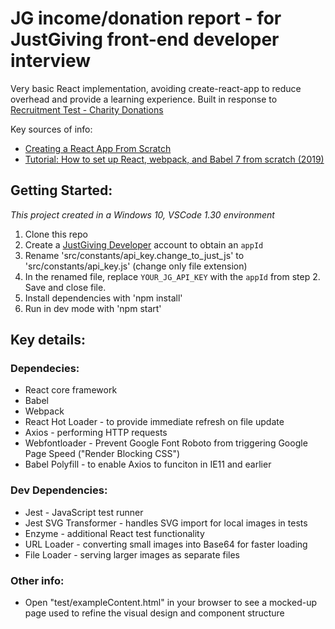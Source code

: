 # JG income/donation report - for JustGiving front-end developer interview

Very basic React implementation, avoiding create-react-app to reduce overhead and provide a learning experience.
Built in response to [Recruitment Test - Charity Donations](https://github.com/JustGiving/recruitment-test-donations)

Key sources of info:

- [Creating a React App From Scratch](https://blog.usejournal.com/creating-a-react-app-from-scratch-f3c693b84658)
- [Tutorial: How to set up React, webpack, and Babel 7 from scratch (2019)](https://www.valentinog.com/blog/react-webpack-babel/)

## Getting Started:

_This project created in a Windows 10, VSCode 1.30 environment_

1. Clone this repo
2. Create a [JustGiving Developer](https://developer.justgiving.com/) account to obtain an `appId`
3. Rename 'src/constants/api_key.change_to_just_js' to 'src/constants/api_key.js' (change only file extension)
4. In the renamed file, replace `YOUR_JG_API_KEY` with the `appId` from step 2. Save and close file.
5. Install dependencies with 'npm install'
6. Run in dev mode with 'npm start'

## Key details:

### Dependecies:

- React core framework
- Babel
- Webpack
- React Hot Loader - to provide immediate refresh on file update
- Axios - performing HTTP requests
- Webfontloader - Prevent Google Font Roboto from triggering Google Page Speed ("Render Blocking CSS")
- Babel Polyfill - to enable Axios to funciton in IE11 and earlier

### Dev Dependencies:

- Jest - JavaScript test runner
- Jest SVG Transformer - handles SVG import for local images in tests
- Enzyme - additional React test functionality
- URL Loader - converting small images into Base64 for faster loading
- File Loader - serving larger images as separate files

### Other info:

- Open "test/exampleContent.html" in your browser to see a mocked-up page used to refine the visual design and component structure
